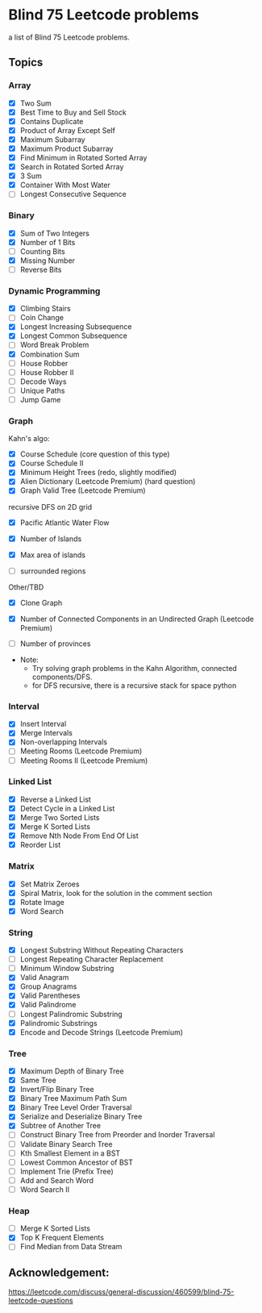 # Blind 75 Leetcode problems
a list of Blind 75 Leetcode problems.

## Topics

### Array
- [x]  Two Sum
- [x]  Best Time to Buy and Sell Stock
- [x]  Contains Duplicate
- [x]  Product of Array Except Self
- [x]  Maximum Subarray
- [x]  Maximum Product Subarray
- [x]  Find Minimum in Rotated Sorted Array
- [x]  Search in Rotated Sorted Array
- [x]  3 Sum
- [x]  Container With Most Water
- [ ]  Longest Consecutive Sequence

### Binary
- [x]  Sum of Two Integers
- [x]  Number of 1 Bits
- [ ]  Counting Bits
- [x]  Missing Number
- [ ]  Reverse Bits

### Dynamic Programming
- [x]  Climbing Stairs
- [ ]  Coin Change
- [x]  Longest Increasing Subsequence
- [x]  Longest Common Subsequence
- [ ]  Word Break Problem
- [x]  Combination Sum
- [ ]  House Robber
- [ ]  House Robber II
- [ ]  Decode Ways
- [ ]  Unique Paths
- [ ]  Jump Game

### Graph
Kahn's algo:
- [x]  Course Schedule (core question of this type)
- [x]  Course Schedule II
- [x]  Minimum Height Trees (redo, slightly modified)
- [x]  Alien Dictionary (Leetcode Premium) (hard question)
- [x]  Graph Valid Tree (Leetcode Premium)

recursive DFS on 2D grid
- [x]  Pacific Atlantic Water Flow
- [x]  Number of Islands
- [x]  Max area of islands
- [ ]  surrounded regions


Other/TBD
- [x]  Clone Graph
- [x]  Number of Connected Components in an Undirected Graph (Leetcode Premium)
- [ ]  Number of provinces






- Note:
    - Try solving graph problems in the Kahn Algorithm, connected components/DFS.
    - for DFS recursive, there is a recursive stack for space python

### Interval
- [x]  Insert Interval
- [x]  Merge Intervals
- [x]  Non-overlapping Intervals
- [ ]  Meeting Rooms (Leetcode Premium)
- [ ]  Meeting Rooms II (Leetcode Premium)

### Linked List
- [x]  Reverse a Linked List
- [x]  Detect Cycle in a Linked List
- [x]  Merge Two Sorted Lists
- [x]  Merge K Sorted Lists
- [x]  Remove Nth Node From End Of List
- [x]  Reorder List

### Matrix
- [x]  Set Matrix Zeroes
- [x]  Spiral Matrix, look for the solution in the comment section
- [x]  Rotate Image
- [x]  Word Search

### String
- [x]  Longest Substring Without Repeating Characters
- [ ]  Longest Repeating Character Replacement
- [ ]  Minimum Window Substring
- [x]  Valid Anagram
- [x]  Group Anagrams
- [x]  Valid Parentheses
- [x]  Valid Palindrome
- [ ]  Longest Palindromic Substring
- [x]  Palindromic Substrings
- [x]  Encode and Decode Strings (Leetcode Premium)

### Tree
- [x]  Maximum Depth of Binary Tree
- [x]  Same Tree
- [x]  Invert/Flip Binary Tree
- [x]  Binary Tree Maximum Path Sum
- [x]  Binary Tree Level Order Traversal
- [x]  Serialize and Deserialize Binary Tree
- [x]  Subtree of Another Tree
- [ ]  Construct Binary Tree from Preorder and Inorder Traversal
- [ ]  Validate Binary Search Tree
- [ ]  Kth Smallest Element in a BST
- [ ]  Lowest Common Ancestor of BST
- [ ]  Implement Trie (Prefix Tree)
- [ ]  Add and Search Word
- [ ]  Word Search II

### Heap
- [ ]  Merge K Sorted Lists
- [x]  Top K Frequent Elements
- [ ]  Find Median from Data Stream

## Acknowledgement:
https://leetcode.com/discuss/general-discussion/460599/blind-75-leetcode-questions

